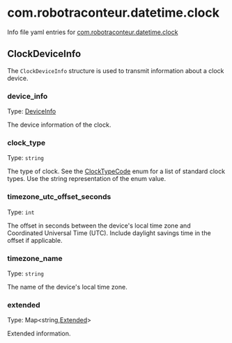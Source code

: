 # com.robotraconteur.datetime.clock

Info file yaml entries for [com.robotraconteur.datetime.clock](../group1/com.robotraconteur.datetime.clock.md)

## ClockDeviceInfo

The `ClockDeviceInfo` structure is used to transmit information about a clock device.

### device_info

Type: [DeviceInfo](device.md#deviceinfo)

The device information of the clock.

### clock_type

Type: `string`

The type of clock. See the [ClockTypeCode](../group1/com.robotraconteur.datetime.md#enum-clocktypecode) enum
for a list of standard clock types. Use the string representation of the enum value.

### timezone_utc_offset_seconds

Type: `int`

The offset in seconds between the device's local time zone and Coordinated Universal Time (UTC). Include
daylight savings time in the offset if applicable.

### timezone_name

Type: `string`

The name of the device's local time zone.

### extended

Type: Map&lt;string,[Extended](extended.md)&gt;

Extended information.
